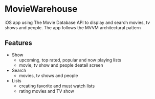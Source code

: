 # MovieWarehouse
iOS app using The Movie Database API to display and search movies, tv shows and people. 
The app follows the MVVM architectural pattern

## Features  
- Show
  - upcoming, top rated, popular and now playing lists
  - movie, tv show and people deatail screen
- Search
  - movies, tv shows and people 
- Lists 
  - creating favorite and must watch lists
  - rating movies and TV show

     
